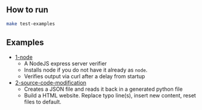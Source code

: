 ## How to run

```bash
make test-examples
```

## Examples

* [1-node](./1-node)
    - A NodeJS express server verifier
    - Installs node if you do not have it already as `node`.
    - Verifies output via curl after a delay from startup
* [2-source-code-modification](./2-source-code-modification)
    - Creates a JSON file and reads it back in a generated python file
    - Build a HTML website. Replace typo line(s), insert new content, reset files to default.
